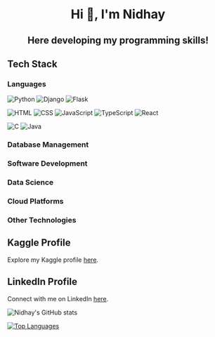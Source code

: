 <h1 align="center">Hi 👋, I'm Nidhay</h1>
<h2 align="center">Here developing my programming skills!</h2>

<h2 align="left">Tech Stack</h2>

<h3 align="left">Languages</h3>
<p align="left">
  <a target="_blank"> <img src="https://img.shields.io/badge/Python-3776AB?style=for-the-badge&logo=python&logoColor=F7DF1E" alt="Python"/> </a>
  <a target="_blank"> <img src="https://img.shields.io/badge/Django-323330?style=for-the-badge&logo=django&logoColor=F7DF1E" alt="Django"/> </a>
  <a target="_blank"> <img src="https://img.shields.io/badge/Flask-323330?style=for-the-badge&logo=flask&logoColor=F7DF1E" alt="Flask"/> </a>
  
  <a target="_blank"> <img src="https://img.shields.io/badge/HTML-239120?style=for-the-badge&logo=html5&logoColor=white" alt="HTML"/> </a>
  <a target="_blank"> <img src="https://img.shields.io/badge/CSS-239120?style=for-the-badge&logo=css&logoColor=white" alt="CSS"/> </a>
  <a target="_blank"> <img src="https://img.shields.io/badge/JavaScript-323330?style=for-the-badge&logo=javascript&logoColor=F7DF1E" alt="JavaScript"/> </a>
  <a target="_blank"> <img src="https://img.shields.io/badge/TypeScript-323330?style=for-the-badge&logo=typescript&logoColor=F7DF1E" alt="TypeScript"/> </a>
  <a target="_blank"> <img src="https://img.shields.io/badge/React-323330?style=for-the-badge&logo=react&logoColor=F7DF1E" alt="React"/> </a>
  
  <a target="_blank"> <img src="https://img.shields.io/badge/C-00599C?style=for-the-badge&logo=c&logoColor=white" alt="C"/> </a>
  <a target="_blank"> <img src="https://img.shields.io/badge/Java-ED8B00?style=for-the-badge&logo=java&logoColor=white" alt="Java"/> </a>
  <!-- Add more language logos as needed -->
</p>

<h3 align="left">Database Management</h3>
<p align="left">
  <!-- Add logos for database management skills -->
</p>

<h3 align="left">Software Development</h3>
<p align="left">
  <!-- Add logos for software development skills -->
</p>

<h3 align="left">Data Science</h3>
<p align="left">
  <!-- Add logos for data science skills -->
</p>

<h3 align="left">Cloud Platforms</h3>
<p align="left">
  <!-- Add logos for cloud platform skills -->
</p>

<h3 align="left">Other Technologies</h3>
<p align="left">
  <!-- Add logos for other technologies -->
</p>

## Kaggle Profile
Explore my Kaggle profile [here](https://www.kaggle.com/nidhaypancholi).

## LinkedIn Profile
Connect with me on LinkedIn [here](https://www.linkedin.com/in/nidhaypancholi/).

![Nidhay's GitHub stats](https://github-readme-stats.vercel.app/api?username=NidhayPancholi&count_private=true)

<a href="https://github.com/NidhayPancholi/github-readme-stats"><img alt="Top Languages" src="https://github-readme-stats.vercel.app/api/top-langs/?username=NidhayPancholi&langs_count=8&count_private=true&layout=compact&theme=react&hide_border=true&bg_color=0D1117" /></a>
